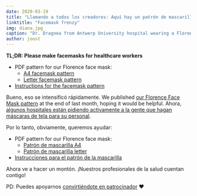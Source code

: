 ```yaml
---
date: 2020-03-19
title: "Llamando a todos los creadores: Aquí hay un patrón de mascarilla en un PDF de una página, ve a hacer algunas y ayuda a vencer este bicho"
linktitle: "Facemask frenzy"
img: diana.jpg
caption: "Dr. Dragnea from Antwerp University hospital wearing a Florence facemask"
author: joost
---
```


<Note>

**TL;DR: Please make facemasks for healthcare workers**


 - PDF pattern for our Florence face mask:
   - [A4 facemask pattern](/florence-facemask-freesewing.org.a4.pdf)
   - [Letter facemask pattern](/florence-facemask-freesewing.org.letter.pdf)
 - [Instructions for the facemask pattern](/docs/patterns/florence/instructions/)

</Note>

<YouTube id='VcQ69_ANsRA' />

Bueno, eso se intensificó rápidamente. We published [our Florence Face Mask pattern](/designs/florence/) at the end of last month, hoping it would be helpful. Ahora, [algunos hospitales están pidiendo activamente a la gente que hagan máscaras de tela para su personal](https://www.uza.be/mondmaskers).

Por lo tanto, obviamente, queremos ayudar:

 - PDF pattern for our Florence face mask:
   - [Patrón de mascarilla A4](/florence-facemask-freesewing.org.a4.pdf)
   - [Patrón de mascarilla letter](/florence-facemask-freesewing.org.letter.pdf)
 - [Instrucciones para el patrón de la mascarilla](/docs/patterns/florence/instructions/)

Ahora ve a hacer un montón. ¡Nuestros profesionales de la salud cuentan contigo!

<Note>

PD: Puedes apoyarnos [convirtiéndote en patrocinador](/patrons/join/) ❤
</Note>

